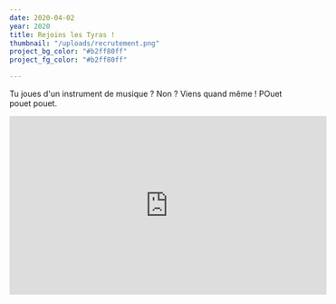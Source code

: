 ```yaml
---
date: 2020-04-02
year: 2020
title: Rejoins les Tyras !
thumbnail: "/uploads/recrutement.png"
project_bg_color: "#b2ff80ff"
project_fg_color: "#b2ff80ff"

---
```



Tu joues d'un instrument de musique ? Non ? Viens quand même ! POuet pouet pouet.

<iframe width="560" height="315" src="https://www.youtube.com/embed/nAg2SGs7-qo" frameborder="0" allow="accelerometer; autoplay; encrypted-media; gyroscope; picture-in-picture" allowfullscreen></iframe>
